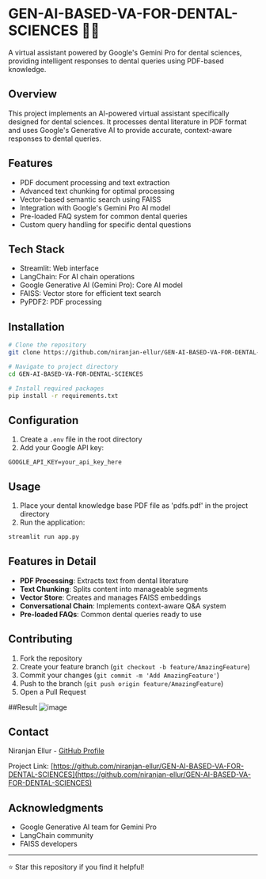 # GEN-AI-BASED-VA-FOR-DENTAL-SCIENCES 🦷🤖

A virtual assistant powered by Google's Gemini Pro for dental sciences, providing intelligent responses to dental queries using PDF-based knowledge.

## Overview
This project implements an AI-powered virtual assistant specifically designed for dental sciences. It processes dental literature in PDF format and uses Google's Generative AI to provide accurate, context-aware responses to dental queries.

## Features
- PDF document processing and text extraction
- Advanced text chunking for optimal processing
- Vector-based semantic search using FAISS
- Integration with Google's Gemini Pro AI model
- Pre-loaded FAQ system for common dental queries
- Custom query handling for specific dental questions

## Tech Stack
- Streamlit: Web interface
- LangChain: For AI chain operations
- Google Generative AI (Gemini Pro): Core AI model
- FAISS: Vector store for efficient text search
- PyPDF2: PDF processing

## Installation

```bash
# Clone the repository
git clone https://github.com/niranjan-ellur/GEN-AI-BASED-VA-FOR-DENTAL-SCIENCES.git

# Navigate to project directory
cd GEN-AI-BASED-VA-FOR-DENTAL-SCIENCES

# Install required packages
pip install -r requirements.txt
```

## Configuration
1. Create a `.env` file in the root directory
2. Add your Google API key:
```
GOOGLE_API_KEY=your_api_key_here
```

## Usage
1. Place your dental knowledge base PDF file as 'pdfs.pdf' in the project directory
2. Run the application:
```bash
streamlit run app.py
```

## Features in Detail
- **PDF Processing**: Extracts text from dental literature
- **Text Chunking**: Splits content into manageable segments
- **Vector Store**: Creates and manages FAISS embeddings
- **Conversational Chain**: Implements context-aware Q&A system
- **Pre-loaded FAQs**: Common dental queries ready to use

## Contributing
1. Fork the repository
2. Create your feature branch (`git checkout -b feature/AmazingFeature`)
3. Commit your changes (`git commit -m 'Add AmazingFeature'`)
4. Push to the branch (`git push origin feature/AmazingFeature`)
5. Open a Pull Request


##Result
![image](https://github.com/user-attachments/assets/ad3a89ad-b0c7-4a8a-927e-e25a46a9dfde)




## Contact
Niranjan Ellur - [GitHub Profile](https://github.com/niranjan-ellur)

Project Link: [https://github.com/niranjan-ellur/GEN-AI-BASED-VA-FOR-DENTAL-SCIENCES](https://github.com/niranjan-ellur/GEN-AI-BASED-VA-FOR-DENTAL-SCIENCES)

## Acknowledgments
- Google Generative AI team for Gemini Pro
- LangChain community
- FAISS developers

---
⭐ Star this repository if you find it helpful!
